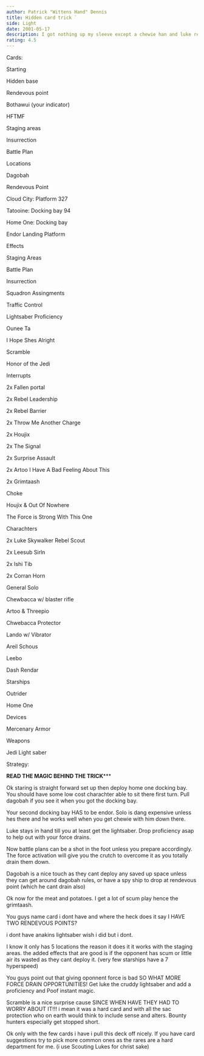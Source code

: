 ```yaml
---
author: Patrick "Wittens Hand" Dennis
title: Hidden card trick `
side: Light
date: 2001-05-17
description: I got nothing up my sleeve except a chewie han and luke really! oh balderdash no jawas can kill me! "Wittens hand" whos that?
rating: 4.5
---
```

Cards: 

Starting
Hidden base
Rendevous point
Bothawui (your indicator)
HFTMF
Staging areas
Insurrection
Battle Plan

Locations
Dagobah
Rendevous Point
Cloud City: Platform 327
Tatooine: Docking bay 94
Home One: Docking bay
Endor Landing Platform

Effects
Staging Areas
Battle Plan
Insurrection
Squadron Assingments
Traffic Control
Lightsaber Proficiency
Ounee Ta
I Hope Shes Alright
Scramble
Honor of the Jedi

Interrupts
2x Fallen portal
2x Rebel Leadership
2x Rebel Barrier
2x Throw Me Another Charge
2x Houjix
2x The Signal
2x Surprise Assault
2x Artoo I Have A Bad Feeling About This
2x Grimtaash
Choke
Houjix & Out Of Nowhere
The Force is Strong With This One

Charachters
2x Luke Skywalker Rebel Scout
2x Leesub Sirln
2x Ishi Tib
2x Corran Horn
General Solo
Chewbacca w/ blaster rifle
Artoo & Threepio
Chwebacca Protector
Lando w/ Vibrator
Areil Schous
Leebo
Dash Rendar

Starships
Outrider
Home One

Devices
Mercenary Armor

Weapons
Jedi Light saber 

Strategy: 

********READ THE MAGIC BEHIND THE TRICK***********

Ok staring is straight forward set up then deploy home one docking bay. You should have some low cost charachter able to sit there first turn. Pull dagobah if you see it when you got the docking bay.

Your second docking bay HAS to be endor. Solo is dang expensive unless hes there and he works well when you get chewie with him down there. 

Luke stays in hand till you at least get the lightsaber. Drop proficiency asap to help out with your force drains. 
Now battle plans can be a shot in the foot unless you prepare accordingly. The force activation will give you the crutch to overcome it as you totally drain them down. 

Dagobah is a nice touch as they cant deploy any saved up space unless they can get around dagobah rules, or have a spy ship to drop at rendevous point (which he cant drain also)

Ok now for the meat and potatoes. I get a lot of scum play hence the grimtaash.

You guys name card i dont have and where the heck does it say I HAVE TWO RENDEVOUS POINTS?

i dont have anakins lightsaber wish i did but i dont.

I know it only has 5 locations the reason it does it it works with the staging areas. the added effects that are good is if the opponent has scum or little air its wasted as they cant deploy it. (very few starships have a 7 hyperspeed)

You guys point out that giving oponnent force is bad SO WHAT MORE FORCE DRAIN OPPORTUNITIES! Get luke the cruddy lightsaber and add a proficiency and Poof instant magic.

Scramble is a nice surprise cause SINCE WHEN HAVE THEY HAD TO WORRY ABOUT IT!!! i mean it was a hard card and with all the sac protection who on earth would think to include sense and alters. Bounty hunters especially get stopped short.

Ok only with the few cards i have i pull this deck off nicely. If you have card suggestions try to pick more common ones as the rares are a hard department for me. (i use Scouting Lukes for christ sake)  